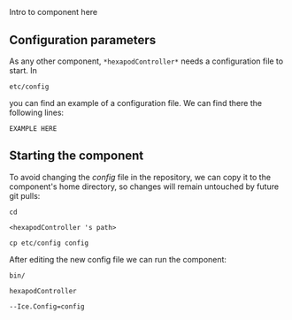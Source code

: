 ```
```
#
``` hexapodController
```
Intro to component here


## Configuration parameters
As any other component,
``` *hexapodController* ```
needs a configuration file to start. In

    etc/config

you can find an example of a configuration file. We can find there the following lines:

    EXAMPLE HERE

    
## Starting the component
To avoid changing the *config* file in the repository, we can copy it to the component's home directory, so changes will remain untouched by future git pulls:

    cd

``` <hexapodController 's path> ```

    cp etc/config config
    
After editing the new config file we can run the component:

    bin/

```hexapodController ```

    --Ice.Config=config
